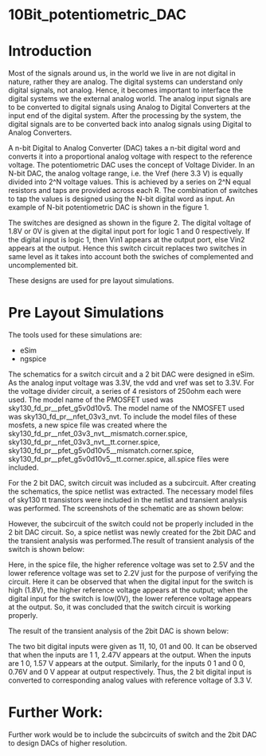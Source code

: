 # 10Bit_potentiometric_DAC

# Introduction

Most of the signals around us, in the world we live in are not digital in nature, rather they are analog. The digital systems can understand only digital signals, not analog. Hence, it becomes important to interface the digital systems we the external analog world. The analog input signals are to be converted to digital signals using Analog to Digital Converters at the input end of the digital system. After the processing by the system, the digital signals are to be converted back into analog signals using Digital to Analog Converters. 

A n-bit Digital to Analog Converter (DAC) takes a n-bit digital word and converts it into a proportional analog voltage with respect to the reference voltage. The potentiometric DAC uses the concept of Voltage Divider. In an N-bit DAC, the analog voltage range, i.e. the Vref (here 3.3 V) is equally divided into 2^N voltage values. This is achieved by a series on 2^N equal resistors and taps are provided across each R. The combination of switches to tap the values is designed using the N-bit digital word as input. An example of N-bit potentiometric DAC is shown in the figure 1.



The switches are designed as shown in the figure 2. The digital voltage of 1.8V or 0V is given at the digital input port for logic 1 and 0 respectively. If the digital input is logic 1, then Vin1 appears at the output port, else Vin2 appears at the output. Hence this switch circuit replaces two switches in same level as it takes into account both the swiches of complemented and uncomplemented bit.



These designs are used for pre layout simulations.

# Pre Layout Simulations

The tools used for these simulations are:
* eSim
* ngspice

The schematics for a switch circuit and a 2 bit DAC were designed in eSim. As the analog input voltage was 3.3V, the vdd and vref was set to 3.3V. For the voltage divider circuit, a series of 4 resistors of 250ohm each were used. The model name of the PMOSFET used was sky130_fd_pr__pfet_g5v0d10v5. The model name of the NMOSFET used was sky130_fd_pr__nfet_03v3_nvt. To include the model files of these mosfets, a new spice file was created where the sky130_fd_pr__nfet_03v3_nvt__mismatch.corner.spice, sky130_fd_pr__nfet_03v3_nvt__tt.corner.spice, sky130_fd_pr__pfet_g5v0d10v5__mismatch.corner.spice, sky130_fd_pr__pfet_g5v0d10v5__tt.corner.spice, all.spice files were included.  

For the 2 bit DAC, switch circuit was included as a subcircuit. After creating the schematics, the spice netlist was extracted. The necessary model files of sky130 tt transistors were included in the netlist and transient analysis was performed. The screenshots of the schematic are as shown below:



However, the subcircuit of the switch could not be properly included in the 2 bit DAC circuit. So, a spice netlist was newly created for the 2bit DAC and the transient analysis was performed.The result of transient analysis of the switch is shown below:



Here, in the spice file, the higher reference voltage was set to 2.5V and the lower reference voltage was set to 2.2V just for the purpose of verifying the circuit. Here it can be observed that when the digital input for the switch is high (1.8V), the higher reference voltage appears at the output; when the digital input for the switch is low(0V), the lower reference voltage appears at the output. So, it was concluded that the switch circuit is working properly.

The result of the transient analysis of the 2bit DAC is shown below:



The two bit digital inputs were given as 11, 10, 01 and 00. It can be observed that when the inputs are 1 1, 2.47V appears at the output. When the inputs are 1 0, 1.57 V appears at the output. Similarly, for the inputs 0 1 and 0 0, 0.76V and 0 V appear at output respectively. Thus, the 2 bit digital input is converted to corresponding analog values with reference voltage of 3.3 V.

# Further Work:

Further work would be to include the subcircuits of switch and the 2bit DAC to design DACs of higher resolution. 
